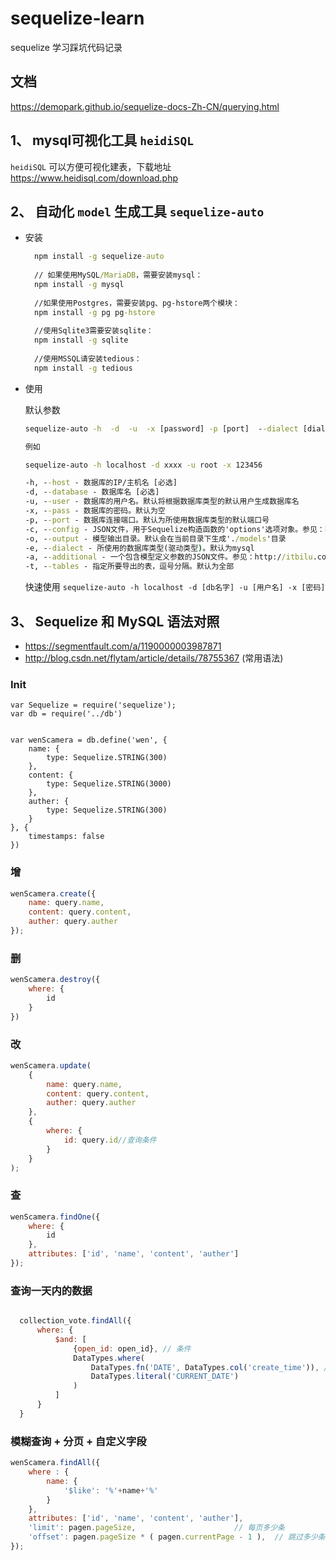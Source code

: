 # sequelize-learn
sequelize 学习踩坑代码记录

## 文档
https://demopark.github.io/sequelize-docs-Zh-CN/querying.html

## 1、 mysql可视化工具 `heidiSQL`
`heidiSQL` 可以方便可视化建表，下载地址 https://www.heidisql.com/download.php
## 2、 自动化 `model` 生成工具 `sequelize-auto`
* 安装
  ```cmd
    npm install -g sequelize-auto
    
    // 如果使用MySQL/MariaDB，需要安装mysql：
    npm install -g mysql
    
    //如果使用Postgres，需要安装pg、pg-hstore两个模块：
    npm install -g pg pg-hstore
    
    //使用Sqlite3需要安装sqlite：
    npm install -g sqlite
    
    //使用MSSQL请安装tedious：
    npm install -g tedious
  ```
* 使用 

    默认参数
    ```cmd
    sequelize-auto -h  -d  -u  -x [password] -p [port]  --dialect [dialect] -c [/path/to/config] -o [/path/to/models] -t [tableName]
    
    例如
    
    sequelize-auto -h localhost -d xxxx -u root -x 123456
    
    -h, --host - 数据库的IP/主机名 [必选]
    -d, --database - 数据库名 [必选]
    -u, --user - 数据库的用户名。默认将根据数据库类型的默认用户生成数据库名
    -x, --pass - 数据库的密码。默认为空
    -p, --port - 数据库连接端口。默认为所使用数据库类型的默认端口号
    -c, --config - JSON文件，用于Sequelize构造函数的'options'选项对象。参见：http://itbilu.com/nodejs/npm/VkYIaRPz-.html#api-init
    -o, --output - 模型输出目录。默认会在当前目录下生成'./models'目录
    -e, --dialect - 所使用的数据库类型(驱动类型)。默认为mysql
    -a, --additional - 一个包含模型定义参数的JSON文件。参见：http://itbilu.com/nodejs/npm/VkYIaRPz-.html#api-instance-define
    -t, --tables - 指定所要导出的表，逗号分隔。默认为全部
    ```  
    
    快速使用 `sequelize-auto -h localhost -d [db名字] -u [用户名] -x [密码] `  
    
## 3、 Sequelize 和 MySQL 语法对照
* https://segmentfault.com/a/1190000003987871
* http://blog.csdn.net/flytam/article/details/78755367 (常用语法)

### Init
```
var Sequelize = require('sequelize');
var db = require('../db')


var wenScamera = db.define('wen', {
    name: {
        type: Sequelize.STRING(300)
    },
    content: {
        type: Sequelize.STRING(3000)
    },
    auther: {
        type: Sequelize.STRING(300)
    }
}, {
    timestamps: false
})
```
### 增
```javascript
wenScamera.create({
    name: query.name,
    content: query.content,
    auther: query.auther
});
```

### 删
```javascript
wenScamera.destroy({
    where: {
        id
    }
})
```


### 改
```javascript
wenScamera.update(
    {
        name: query.name,
        content: query.content,
        auther: query.auther
    },
    {
        where: {
            id: query.id//查询条件
        }
    }
);
```

### 查
```javascript
wenScamera.findOne({
    where: {
        id
    },
    attributes: ['id', 'name', 'content', 'auther']
});
```

### 查询一天内的数据
```javascript

  collection_vote.findAll({
      where: {
          $and: [
              {open_id: open_id}, // 条件
              DataTypes.where(
                  DataTypes.fn('DATE', DataTypes.col('create_time')), // 表对应的字段
                  DataTypes.literal('CURRENT_DATE')
              )
          ]
      }
  }

```

### 模糊查询 + 分页 + 自定义字段
```javascript
wenScamera.findAll({
    where : {
        name: {
            '$like': '%'+name+'%'
        }
    },
    attributes: ['id', 'name', 'content', 'auther'],
    'limit': pagen.pageSize,                      // 每页多少条
    'offset': pagen.pageSize * ( pagen.currentPage - 1 ),  // 跳过多少条
});
```
